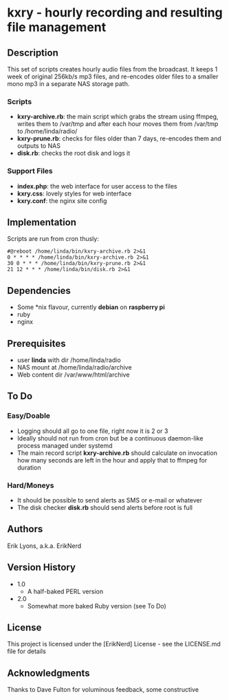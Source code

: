 # kxry - hourly recording and resulting file management

## Description
This set of scripts creates hourly audio files from the broadcast. It keeps 1 week of original 256kb/s mp3 files, and re-encodes older files to a smaller mono mp3 in a separate NAS storage path.

### Scripts
* **kxry-archive.rb**: the main script which grabs the stream using ffmpeg, writes them to /var/tmp and after each hour moves them from /var/tmp to /home/linda/radio/ 
* **kxry-prune.rb**: checks for files older than 7 days, re-encodes them and outputs to NAS 
* **disk.rb**: checks the root disk and logs it
### Support Files
* **index.php**: the web interface for user access to the files
* **kxry.css**: lovely styles for web interface
* **kxry.conf**: the nginx site config 

## Implementation
Scripts are run from cron thusly:
````
#@reboot /home/linda/bin/kxry-archive.rb 2>&1
0 * * * * /home/linda/bin/kxry-archive.rb 2>&1
30 0 * * * /home/linda/bin/kxry-prune.rb 2>&1
21 12 * * * /home/linda/bin/disk.rb 2>&1
````
## Dependencies
* Some \*nix flavour, currently **debian** on **raspberry pi**
* ruby
* nginx 
 
## Prerequisites
* user **linda** with dir /home/linda/radio
* NAS mount at /home/linda/radio/archive
* Web content dir /var/www/html/archive

## To Do
### Easy/Doable
* Logging should all go to one file, right now it is 2 or 3
* Ideally should not run from cron but be a continuous daemon-like process managed under systemd
* The main record script **kxry-archive.rb** should calculate on invocation how many seconds are left in the hour and apply that to ffmpeg for duration
### Hard/Moneys
* It should be possible to send alerts as SMS or e-mail or whatever
* The disk checker **disk.rb** should send alerts before root is full

## Authors

Erik Lyons, a.k.a. ErikNerd

## Version History

* 1.0
    * A half-baked PERL version
* 2.0
    * Somewhat more baked Ruby version (see To Do)

## License

This project is licensed under the [ErikNerd] License - see the LICENSE.md file for details

## Acknowledgments

Thanks to Dave Fulton for voluminous feedback, some constructive
